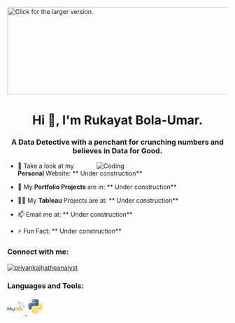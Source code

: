 <a href="https://drive.google.com/uc?export=view&id=1WNjDKu2r5Yt_Sqmvw0SDsoo29VlMW3uz"><img src="https://drive.google.com/uc?export=view&id=1WNjDKu2r5Yt_Sqmvw0SDsoo29VlMW3uz" style="width: 840px; max-width: 100%; height: 200px" title="Click for the larger version." /></a>

<h1 align="center">Hi 👋, I'm Rukayat Bola-Umar.</h1>
<h3 align="center">A Data Detective with a penchant for crunching numbers and believes in Data for Good.</h3>
<img align="right" alt="Coding" width="300" src="https://cdn.dribbble.com/users/2646423/screenshots/5507196/computer.gif">

- 📝 Take a look at my **Personal** Website: ** Under construction**

- 🌱 My **Portfolio Projects** are in: ** Under construction**

- 👨‍💻 My **Tableau** Projects are at: ** Under construction**

- 📫 Email me at: ** Under construction**

- ⚡ Fun Fact: ** Under construction**

<h3 align="left">Connect with me:</h3>
<p align="left">
<a href="www.linkedin.com/in/rukayat-bola-umar-6163a1199" target="blank"><img align="center" src="https://raw.githubusercontent.com/rahuldkjain/github-profile-readme-generator/master/src/images/icons/Social/linked-in-alt.svg" alt="priyankajhatheanalyst" height="30" width="40" /></a>
</p>

<h3 align="left">Languages and Tools:</h3>
<p align="left"> <a href="https://git-scm.com/" target="_blank">  </a> <a href="https://www.mysql.com/" target="_blank"> <img src="https://raw.githubusercontent.com/devicons/devicon/master/icons/mysql/mysql-original-wordmark.svg" alt="mysql" width="40" height="40"/> </a>   </a> <a href="https://www.python.org" target="_blank"> <img src="https://raw.githubusercontent.com/devicons/devicon/master/icons/python/python-original.svg" alt="python" width="40" height="40"/> </a> </p>


